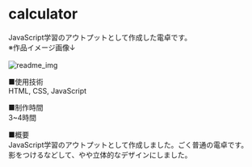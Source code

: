 # calculator
JavaScript学習のアウトプットとして作成した電卓です。
<br>
※作品イメージ画像↓<br>
<br>
![readme_img](https://github.com/yamabukiruri/calculator/assets/112258108/2817e170-0fc0-4921-8056-d8c2920e6532)


■使用技術<br>
HTML, CSS, JavaScript

■制作時間<br>
3~4時間

■概要<br>
JavaScript学習のアウトプットとして作成しました。ごく普通の電卓です。<br>
影をつけるなどして、やや立体的なデザインにしました。
